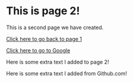 # This is page 2!

This is a second page we have created.

[Click here to go back to page 1](README.md)

[Click here to go to Google](http://www.google.com)

Here is some extra text I added to page 2!

Here is some extra text I added from Github.com!
